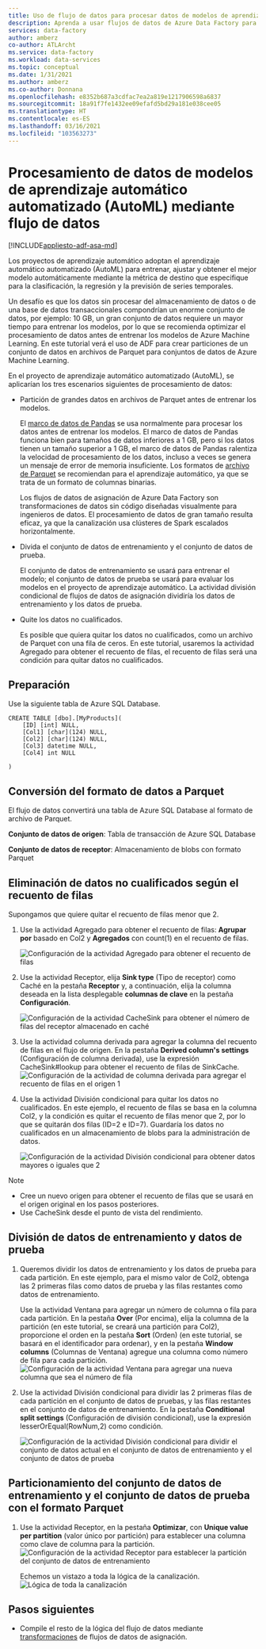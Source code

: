 ```yaml
---
title: Uso de flujo de datos para procesar datos de modelos de aprendizaje automático automatizado (AutoML)
description: Aprenda a usar flujos de datos de Azure Data Factory para procesar los datos de los modelos de aprendizaje automático automatizado (AutoML).
services: data-factory
author: amberz
co-author: ATLArcht
ms.service: data-factory
ms.workload: data-services
ms.topic: conceptual
ms.date: 1/31/2021
ms.author: amberz
ms.co-author: Donnana
ms.openlocfilehash: e8352b687a3cdfac7ea2a819e1217906598a6837
ms.sourcegitcommit: 18a91f7fe1432ee09efafd5bd29a181e038cee05
ms.translationtype: HT
ms.contentlocale: es-ES
ms.lasthandoff: 03/16/2021
ms.locfileid: "103563273"
---
```

# <a name="process-data-from-automated-machine-learningautoml-models-using-data-flow"></a>Procesamiento de datos de modelos de aprendizaje automático automatizado (AutoML) mediante flujo de datos

[!INCLUDE[appliesto-adf-asa-md](includes/appliesto-adf-asa-md.md)]

Los proyectos de aprendizaje automático adoptan el aprendizaje automático automatizado (AutoML) para entrenar, ajustar y obtener el mejor modelo automáticamente mediante la métrica de destino que especifique para la clasificación, la regresión y la previsión de series temporales. 

Un desafío es que los datos sin procesar del almacenamiento de datos o de una base de datos transaccionales compondrían un enorme conjunto de datos, por ejemplo: 10 GB, un gran conjunto de datos requiere un mayor tiempo para entrenar los modelos, por lo que se recomienda optimizar el procesamiento de datos antes de entrenar los modelos de Azure Machine Learning. En este tutorial verá el uso de ADF para crear particiones de un conjunto de datos en archivos de Parquet para conjuntos de datos de Azure Machine Learning. 

En el proyecto de aprendizaje automático automatizado (AutoML), se aplicarían los tres escenarios siguientes de procesamiento de datos:

* Partición de grandes datos en archivos de Parquet antes de entrenar los modelos. 

     El [marco de datos de Pandas](https://pandas.pydata.org/pandas-docs/stable/getting_started/overview.html) se usa normalmente para procesar los datos antes de entrenar los modelos. El marco de datos de Pandas funciona bien para tamaños de datos inferiores a 1 GB, pero si los datos tienen un tamaño superior a 1 GB, el marco de datos de Pandas ralentiza la velocidad de procesamiento de los datos, incluso a veces se genera un mensaje de error de memoria insuficiente. Los formatos de [archivo de Parquet](https://parquet.apache.org/) se recomiendan para el aprendizaje automático, ya que se trata de un formato de columnas binarias.
    
    Los flujos de datos de asignación de Azure Data Factory son transformaciones de datos sin código diseñadas visualmente para ingenieros de datos. El procesamiento de datos de gran tamaño resulta eficaz, ya que la canalización usa clústeres de Spark escalados horizontalmente.

* Divida el conjunto de datos de entrenamiento y el conjunto de datos de prueba.
    
    El conjunto de datos de entrenamiento se usará para entrenar el modelo; el conjunto de datos de prueba se usará para evaluar los modelos en el proyecto de aprendizaje automático. La actividad división condicional de flujos de datos de asignación dividiría los datos de entrenamiento y los datos de prueba. 

* Quite los datos no cualificados.

    Es posible que quiera quitar los datos no cualificados, como un archivo de Parquet con una fila de ceros. En este tutorial, usaremos la actividad Agregado para obtener el recuento de filas, el recuento de filas será una condición para quitar datos no cualificados. 


## <a name="preparation"></a>Preparación
Use la siguiente tabla de Azure SQL Database. 
```
CREATE TABLE [dbo].[MyProducts](
    [ID] [int] NULL,
    [Col1] [char](124) NULL,
    [Col2] [char](124) NULL,
    [Col3] datetime NULL,
    [Col4] int NULL

) 

```

## <a name="convert-data-format-to-parquet"></a>Conversión del formato de datos a Parquet

El flujo de datos convertirá una tabla de Azure SQL Database al formato de archivo de Parquet. 

**Conjunto de datos de origen**: Tabla de transacción de Azure SQL Database

**Conjunto de datos de receptor**: Almacenamiento de blobs con formato Parquet


## <a name="remove-unqualified-data-based-on-row-count"></a>Eliminación de datos no cualificados según el recuento de filas

Supongamos que quiere quitar el recuento de filas menor que 2. 

1. Use la actividad Agregado para obtener el recuento de filas: **Agrupar por** basado en Col2 y **Agregados** con count(1) en el recuento de filas. 

    ![Configuración de la actividad Agregado para obtener el recuento de filas](./media/scenario-dataflow-process-data-aml-models/aggregate-activity-addrowcount.png)

1. Use la actividad Receptor, elija **Sink type** (Tipo de receptor) como Caché en la pestaña **Receptor** y, a continuación, elija la columna deseada en la lista desplegable **columnas de clave** en la pestaña **Configuración**. 

    ![Configuración de la actividad CacheSink para obtener el número de filas del receptor almacenado en caché](./media/scenario-dataflow-process-data-aml-models/cachesink-activity-addrowcount.png)

1. Use la actividad columna derivada para agregar la columna del recuento de filas en el flujo de origen. En la pestaña **Derived column's settings** (Configuración de columna derivada), use la expresión CacheSink#lookup para obtener el recuento de filas de SinkCache.
    ![Configuración de la actividad de columna derivada para agregar el recuento de filas en el origen 1](./media/scenario-dataflow-process-data-aml-models/derived-column-activity-rowcount-source-1.png)

1. Use la actividad División condicional para quitar los datos no cualificados. En este ejemplo, el recuento de filas se basa en la columna Col2, y la condición es quitar el recuento de filas menor que 2, por lo que se quitarán dos filas (ID=2 e ID=7). Guardaría los datos no cualificados en un almacenamiento de blobs para la administración de datos. 

    ![Configuración de la actividad División condicional para obtener datos mayores o iguales que 2](./media/scenario-dataflow-process-data-aml-models/conditionalsplit-greater-or-equal-than-2.png)

> [!NOTE]
>    *    Cree un nuevo origen para obtener el recuento de filas que se usará en el origen original en los pasos posteriores. 
>    *    Use CacheSink desde el punto de vista del rendimiento. 

## <a name="split-training-data-and-test-data"></a>División de datos de entrenamiento y datos de prueba 

1. Queremos dividir los datos de entrenamiento y los datos de prueba para cada partición. En este ejemplo, para el mismo valor de Col2, obtenga las 2 primeras filas como datos de prueba y las filas restantes como datos de entrenamiento. 

    Use la actividad Ventana para agregar un número de columna o fila para cada partición. En la pestaña **Over** (Por encima), elija la columna de la partición (en este tutorial, se creará una partición para Col2), proporcione el orden en la pestaña **Sort** (Orden) (en este tutorial, se basará en el identificador para ordenar), y en la pestaña **Window columns** (Columnas de Ventana) agregue una columna como número de fila para cada partición. 
    ![Configuración de la actividad Ventana para agregar una nueva columna que sea el número de fila](./media/scenario-dataflow-process-data-aml-models/window-activity-add-row-number.png)

1. Use la actividad División condicional para dividir las 2 primeras filas de cada partición en el conjunto de datos de pruebas, y las filas restantes en el conjunto de datos de entrenamiento. En la pestaña **Conditional split settings** (Configuración de división condicional), use la expresión lesserOrEqual(RowNum,2) como condición. 

    ![Configuración de la actividad División condicional para dividir el conjunto de datos actual en el conjunto de datos de entrenamiento y el conjunto de datos de prueba](./media/scenario-dataflow-process-data-aml-models/split-training-dataset-test-dataset.png)

## <a name="partition-training-dataset-and-test-dataset-with-parquet-format"></a>Particionamiento del conjunto de datos de entrenamiento y el conjunto de datos de prueba con el formato Parquet

1. Use la actividad Receptor, en la pestaña **Optimizar**, con **Unique value per partition** (valor único por partición) para establecer una columna como clave de columna para la partición. 
    ![Configuración de la actividad Receptor para establecer la partición del conjunto de datos de entrenamiento](./media/scenario-dataflow-process-data-aml-models/partition-training-dataset-sink.png)

    Echemos un vistazo a toda la lógica de la canalización.
    ![Lógica de toda la canalización](./media/scenario-dataflow-process-data-aml-models/entire-pipeline.png)


## <a name="next-steps"></a>Pasos siguientes

* Compile el resto de la lógica del flujo de datos mediante [transformaciones](concepts-data-flow-overview.md) de flujos de datos de asignación.

